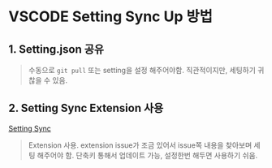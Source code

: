 # VSCODE Setting Sync Up 방법
## 1. Setting.json 공유
> 수동으로 `git pull` 또는 setting을 설정 해주어야함.
> 직관적이지만, 세팅하기 귀찮을 수 있음.

## 2. Setting Sync Extension 사용
[Setting Sync](https://marketplace.visualstudio.com/items?itemName=Shan.code-settings-sync)
> Extension 사용. extension issue가 조금 있어서 issue쪽 내용을 찾아보며 세팅 해주어야 함.
> 단축키 통해서 업데이트 가능, 설정한번 해두면 사용하기 쉬움.